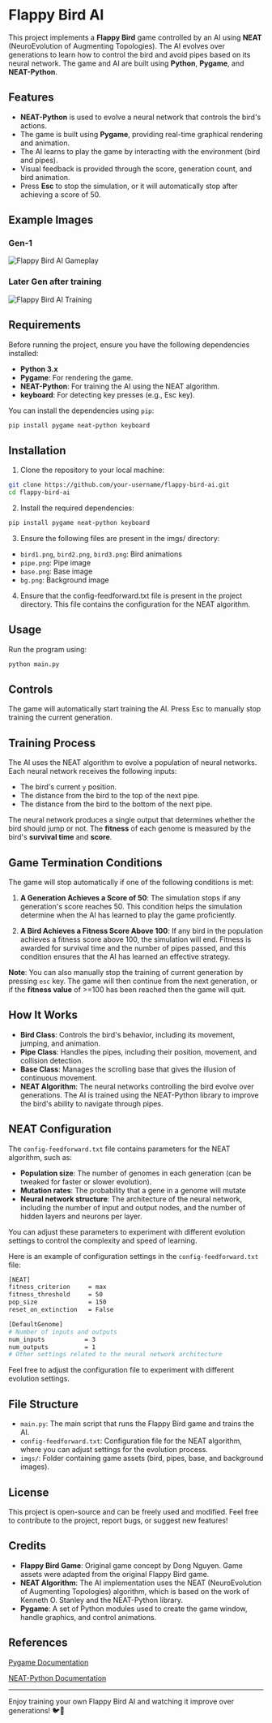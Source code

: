 # Flappy Bird AI

This project implements a **Flappy Bird** game controlled by an AI using **NEAT** (NeuroEvolution of Augmenting Topologies). The AI evolves over generations to learn how to control the bird and avoid pipes based on its neural network. The game and AI are built using **Python**, **Pygame**, and **NEAT-Python**.

## Features

- **NEAT-Python** is used to evolve a neural network that controls the bird's actions.
- The game is built using **Pygame**, providing real-time graphical rendering and animation.
- The AI learns to play the game by interacting with the environment (bird and pipes).
- Visual feedback is provided through the score, generation count, and bird animation.
- Press **Esc** to stop the simulation, or it will automatically stop after achieving a score of 50.

## Example Images

### Gen-1 

![Flappy Bird AI Gameplay](imgs/gen1-untrained.png)

### Later Gen after training

![Flappy Bird AI Training](imgs/trained.png)


## Requirements

Before running the project, ensure you have the following dependencies installed:

- **Python 3.x**
- **Pygame**: For rendering the game.
- **NEAT-Python**: For training the AI using the NEAT algorithm.
- **keyboard**: For detecting key presses (e.g., Esc key).

You can install the dependencies using `pip`:

```bash
pip install pygame neat-python keyboard
```
## Installation

1. Clone the repository to your local machine:
```bash
git clone https://github.com/your-username/flappy-bird-ai.git
cd flappy-bird-ai
```
2. Install the required dependencies:

```bash
pip install pygame neat-python keyboard
```
3. Ensure the following files are present in the imgs/ directory:

- `bird1.png`, `bird2.png`, `bird3.png`: Bird animations
- `pipe.png`: Pipe image
- `base.png`: Base image
- `bg.png`: Background image

4. Ensure that the config-feedforward.txt file is present in the project directory. This file contains the configuration for the NEAT algorithm.


## Usage

Run the program using:

```bash
python main.py
```

## Controls
The game will automatically start training the AI.
Press Esc to manually stop training the current generation.

## Training Process
The AI uses the NEAT algorithm to evolve a population of neural networks. Each neural network receives the following inputs:

- The bird's current `y` position.
- The distance from the bird to the top of the next pipe.
- The distance from the bird to the bottom of the next pipe.

The neural network produces a single output that determines whether the bird should jump or not. The **fitness** of each genome is measured by the bird's **survival time** and **score**.



## Game Termination Conditions
The game will stop automatically if one of the following conditions is met:

1. **A Generation Achieves a Score of 50**: The simulation stops if any generation's score reaches 50. This condition helps the simulation determine when the AI has learned to play the game proficiently.


2. **A Bird Achieves a Fitness Score Above 100**: If any bird in the population achieves a fitness score above 100, the simulation will end. Fitness is awarded for survival time and the number of pipes passed, and this condition ensures that the AI has learned an effective strategy.

**Note**: You can also manually stop the training of current generation by pressing `esc` key. The game will then continue from the next generation, or if the **fitness value** of >=100 has been reached then the game will quit.

## How It Works
- **Bird Class**: Controls the bird's behavior, including its movement, jumping, and animation.
- **Pipe Class**: Handles the pipes, including their position, movement, and collision detection.
- **Base Class**: Manages the scrolling base that gives the illusion of continuous movement.
- **NEAT Algorithm**: The neural networks controlling the bird evolve over generations. The AI is trained using the NEAT-Python library to improve the bird's ability to navigate through pipes.

## NEAT Configuration
The `config-feedforward.txt` file contains parameters for the NEAT algorithm, such as:

- **Population size**: The number of genomes in each generation (can be tweaked for faster or slower evolution).
- **Mutation rates**: The probability that a gene in a genome will mutate
- **Neural network structure**: The architecture of the neural network, including the number of input and output nodes, and the number of hidden layers and neurons per layer.


You can adjust these parameters to experiment with different evolution settings to control the complexity and speed of learning.

Here is an example of configuration settings in the `config-feedforward.txt` file:

```bash 
[NEAT]
fitness_criterion     = max
fitness_threshold     = 50
pop_size              = 150
reset_on_extinction   = False

[DefaultGenome]
# Number of inputs and outputs
num_inputs           = 3
num_outputs          = 1
# Other settings related to the neural network architecture
```
Feel free to adjust the configuration file to experiment with different evolution settings.



## File Structure
- `main.py`: The main script that runs the Flappy Bird game and trains the AI.
- `config-feedforward.txt`: Configuration file for the NEAT algorithm, where you can adjust settings for the evolution process.
- `imgs/`: Folder containing game assets (bird, pipes, base, and background images).

## License

This project is open-source and can be freely used and modified. Feel free to contribute to the project, report bugs, or suggest new features!

## Credits
- **Flappy Bird Game**: Original game concept by Dong Nguyen. Game assets were adapted from the original Flappy Bird game.
- **NEAT Algorithm**: The AI implementation uses the NEAT (NeuroEvolution of Augmenting Topologies) algorithm, which is based on the work of Kenneth O. Stanley and the NEAT-Python library.
- **Pygame**: A set of Python modules used to create the game window, handle graphics, and control animations.

## References
[Pygame Documentation](https://neat-python.readthedocs.io/)

[NEAT-Python Documentation](https://neat-python.readthedocs.io/)

***
Enjoy training your own Flappy Bird AI and watching it improve over generations! 🐦🚀






